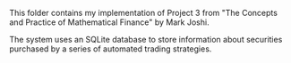 This folder contains my implementation of Project 3 from "The Concepts and Practice of Mathematical Finance" by Mark Joshi. 

The system uses an SQLite database to store information about securities purchased by a series of automated trading strategies.





